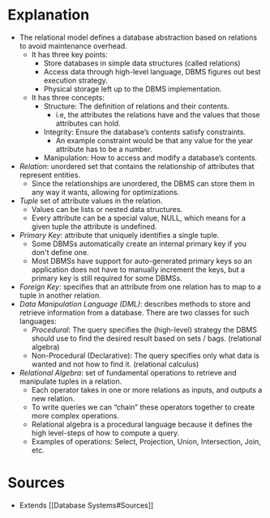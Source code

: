 # Explanation
- The relational model defines a database abstraction based on relations to avoid maintenance overhead.
	- It has three key points:
		- Store databases in simple data structures (called relations)
		- Access data through high-level language, DBMS figures out best execution strategy.
		- Physical storage left up to the DBMS implementation.
	- It has three concepts:
		- Structure: The definition of relations and their contents.
			- i.e, the attributes the relations have and the values that those attributes can hold.
		- Integrity: Ensure the database’s contents satisfy constraints.
			- An example constraint would be that any value for the year attribute has to be a number.
		- Manipulation: How to access and modify a database’s contents.
- *Relation*: unordered set that contains the relationship of attributes that represent entities.
	- Since the relationships are unordered, the DBMS can store them in any way it wants, allowing for optimizations.
- *Tuple* set of attribute values in the relation.
	- Values can be lists or nested data structures.
	- Every attribute can be a special value, NULL, which means for a given tuple the attribute is undefined.
- *Primary Key*: attribute that uniquely identifies a single tuple.
	- Some DBMSs automatically create an internal primary key if you don't define one.
	- Most DBMSs have support for auto-generated primary keys so an application does not have to manually increment the keys, but a primary key is still required for some DBMSs.
- *Foreign Key*: specifies that an attribute from one relation has to map to a tuple in another relation.
- *Data Manipulation Language (DML)*: describes methods to store and retrieve information from a database. There are two classes for such languages:
	- *Procedural*: The query specifies the (high-level) strategy the DBMS should use to find the desired result based on sets / bags. (relational algebra)
	- Non-Procedural (Declarative): The query specifies only what data is wanted and not how to find it. (relational calculus)
- *Relational Algebra*: set of fundamental operations to retrieve and manipulate tuples in a relation.
	- Each operator takes in one or more relations as inputs, and outputs a new relation.
	- To write queries we can “chain” these operators together to create more complex operations.
	- Relational algebra is a procedural language because it defines the high level-steps of how to compute a query.
	- Examples of operations: Select, Projection, Union, Intersection, Join, etc.

# Sources
- Extends [[Database Systems#Sources]]
